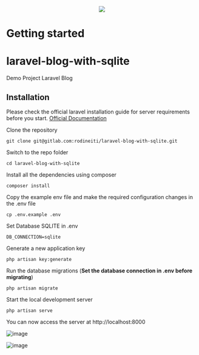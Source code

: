 <p align="center"><img src="https://laravel.com/assets/img/components/logo-laravel.svg"></p>

# Getting started

# laravel-blog-with-sqlite
Demo Project Laravel Blog

## Installation

Please check the official laravel installation guide for server requirements before you start. [Official Documentation](https://laravel.com/docs/6.0/installation#installation)


Clone the repository

    git clone git@gitlab.com:rodineiti/laravel-blog-with-sqlite.git

Switch to the repo folder

    cd laravel-blog-with-sqlite

Install all the dependencies using composer

    composer install

Copy the example env file and make the required configuration changes in the .env file

    cp .env.example .env
    
Set Database SQLITE in .env

    DB_CONNECTION=sqlite

Generate a new application key

    php artisan key:generate

Run the database migrations (**Set the database connection in .env before migrating**)

    php artisan migrate

Start the local development server

    php artisan serve

You can now access the server at http://localhost:8000

![image](https://user-images.githubusercontent.com/25492122/94281225-c0656f00-ff24-11ea-9d5d-bedf292d5bb0.png)

![image](https://user-images.githubusercontent.com/25492122/94281319-dbd07a00-ff24-11ea-907f-4c20148c92c4.png)